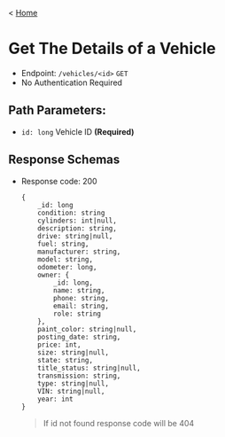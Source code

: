< [Home](../../BackendAPIs.md)
# Get The Details of a Vehicle
- Endpoint: `/vehicles/<id>` `GET`
- No Authentication Required
## Path Parameters:
- `id: long` Vehicle ID **(Required)**
## Response Schemas
- Response code: 200 
    ```
    {
        _id: long
        condition: string  
        cylinders: int|null, 
        description: string, 
        drive: string|null, 
        fuel: string, 
        manufacturer: string, 
        model: string, 
        odometer: long, 
        owner: {
            _id: long,
            name: string,
            phone: string,
            email: string,
            role: string
        },
        paint_color: string|null,
        posting_date: string,
        price: int,
        size: string|null,
        state: string,
        title_status: string|null,
        transmission: string,
        type: string|null,
        VIN: string|null,
        year: int
    }
    ```
    > If id not found response code will be 404